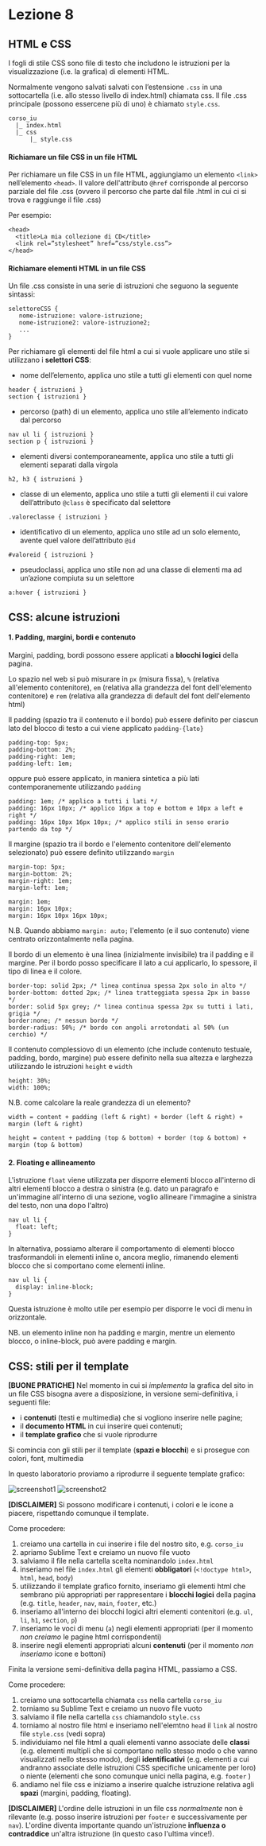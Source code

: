 # Lezione 8

## HTML e CSS

I fogli di stile CSS sono file di testo che includono le istruzioni per la visualizzazione (i.e. la grafica) di elementi HTML.

Normalmente vengono salvati salvati con l’estensione `.css` in una sottocartella (i.e. allo stesso livello di index.html) chiamata css. Il file .css principale (possono essercene più di uno) è chiamato `style.css`.

~~~~
corso_iu
  |_ index.html
  |_ css
      |_ style.css
~~~~

#### Richiamare un file CSS in un file HTML

Per richiamare un file CSS in un file HTML, aggiungiamo un elemento `<link>` nell’elemento `<head>`. Il valore dell'attributo `@href` corrisponde al percorso parziale del file .css (ovvero il percorso che parte dal file .html in cui ci si trova e raggiunge il file .css)

Per esempio:

~~~~
<head>
  <title>La mia collezione di CD</title>
  <link rel=”stylesheet” href=”css/style.css”>
</head>
~~~~

#### Richiamare elementi HTML in un file CSS

Un file .css consiste in una serie di istruzioni che seguono la seguente sintassi:

~~~~
selettoreCSS {
   nome-istruzione: valore-istruzione;
   nome-istruzione2: valore-istruzione2;
   ...
}
~~~~

Per richiamare gli elementi del file html a cui si vuole applicare uno stile si utilizzano i **selettori CSS**:

 * nome dell’elemento, applica uno stile a tutti gli elementi con quel nome

 ~~~~
 header { istruzioni }
 section { istruzioni }
 ~~~~

 * percorso (path) di un elemento, applica uno stile all’elemento indicato dal percorso

 ~~~~
 nav ul li { istruzioni }
 section p { istruzioni }
 ~~~~

 * elementi diversi contemporaneamente, applica uno stile a tutti gli elementi separati dalla virgola
 ~~~~
 h2, h3 { istruzioni }
 ~~~~

 * classe di un elemento, applica uno stile a tutti gli elementi il cui valore dell’attributo `@class` è specificato dal selettore

 ~~~~
 .valoreclasse { istruzioni }
 ~~~~

 * identificativo di un elemento, applica uno stile ad un solo elemento, avente quel valore dell’attributo `@id`

 ~~~~
 #valoreid { istruzioni }
 ~~~~

 * pseudoclassi, applica uno stile non ad una classe di elementi ma ad un’azione compiuta su un selettore

 ~~~~
 a:hover { istruzioni }
 ~~~~

## CSS: alcune istruzioni

#### 1. Padding, margini, bordi e contenuto

Margini, padding, bordi possono essere applicati a **blocchi logici** della pagina.

Lo spazio nel web si può misurare in `px` (misura fissa), `%` (relativa all'elemento contenitore), `em` (relativa alla grandezza del font dell'elemento contenitore) e `rem` (relativa alla grandezza di default del font dell'elemento html)

Il padding (spazio tra il contenuto e il bordo) può essere definito per ciascun lato del blocco di testo a cui viene applicato `padding-{lato}`

~~~~
padding-top: 5px;
padding-bottom: 2%;
padding-right: 1em;
padding-left: 1em;
~~~~

oppure può essere applicato, in maniera sintetica a più lati contemporanemente utilizzando `padding`

~~~~
padding: 1em; /* applico a tutti i lati */
padding: 16px 10px; /* applico 16px a top e bottom e 10px a left e right */
padding: 16px 10px 16px 10px; /* applico stili in senso orario partendo da top */
~~~~

Il margine (spazio tra il bordo e l'elemento contenitore dell'elemento selezionato) può essere definito utilizzando `margin`

~~~~
margin-top: 5px;
margin-bottom: 2%;
margin-right: 1em;
margin-left: 1em;

margin: 1em;
margin: 16px 10px;
margin: 16px 10px 16px 10px;
~~~~

N.B. Quando abbiamo `margin: auto;` l'elemento (e il suo contenuto) viene centrato orizzontalmente nella pagina.


Il bordo di un elemento è una linea (inizialmente invisibile) tra il padding e il margine. Per il bordo posso specificare il lato a cui applicarlo, lo spessore, il tipo di linea e il colore.

~~~~
border-top: solid 2px; /* linea continua spessa 2px solo in alto */
border-bottom: dotted 2px; /* linea tratteggiata spessa 2px in basso */
border: solid 5px grey; /* linea continua spessa 2px su tutti i lati, grigia */
border:none; /* nessun bordo */
border-radius: 50%; /* bordo con angoli arrotondati al 50% (un cerchio) */
~~~~

Il contenuto complessiovo di un elemento (che include contenuto testuale, padding, bordo, margine) può essere definito nella sua altezza e larghezza utilizzando le istruzioni `height` e `width`

~~~~
height: 30%;
width: 100%;
~~~~

N.B. come calcolare la reale grandezza di un elemento?

~~~~
width = content + padding (left & right) + border (left & right) + margin (left & right)

height = content + padding (top & bottom) + border (top & bottom) + margin (top & bottom)
~~~~

#### 2. Floating e allineamento

L'istruzione `float` viene utilizzata per disporre elementi blocco all'interno di altri elementi blocco a destra o sinistra (e.g. dato un paragrafo e un'immagine all'interno di una sezione, voglio allineare l'immagine a sinistra del testo, non una dopo l'altro)

~~~~
nav ul li {
  float: left;
}
~~~~

In alternativa, possiamo alterare il comportamento di elementi blocco trasformandoli in elementi inline o, ancora meglio, rimanendo elementi blocco che si comportano come elementi inline.

~~~~
nav ul li {
  display: inline-block;
}
~~~~

Questa istruzione è molto utile per esempio per disporre le voci di menu in orizzontale.

NB. un elemento inline non ha padding e margin, mentre un elemento blocco, o inline-block, può avere padding e margin.

## CSS: stili per il template

**[BUONE PRATICHE]** Nel momento in cui si _implementa_ la grafica del sito in un file CSS bisogna avere a disposizione, in versione semi-definitiva, i seguenti file:

 * i **contenuti** (testi e multimedia) che si vogliono inserire nelle pagine;
 * il **documento HTML** in cui inserire quei contenuti;
 * il **template grafico** che si vuole riprodurre

Si comincia con gli stili per il template (**spazi e blocchi**) e si prosegue con colori, font, multimedia

In questo laboratorio proviamo a riprodurre il seguente template grafico:

![screenshot1](screenshot1.png)
![screenshot2](screenshot2.png)


**[DISCLAIMER]** Si possono modificare i contenuti, i colori e le icone a piacere, rispettando comunque il template.

Come procedere:

 1. creiamo una cartella in cui inserire i file del nostro sito, e.g. `corso_iu`
 2. apriamo Sublime Text e creiamo un nuovo file vuoto
 3. salviamo il file nella cartella scelta nominandolo `index.html`
 4. inseriamo nel file `index.html` gli elementi **obbligatori** (`<!doctype html>`, `html`, `head`, `body`)
 5. utilizzando il template grafico fornito, inseriamo gli elementi html che sembrano più appropriati per rappresentare i **blocchi logici** della pagina (e.g. `title`, `header`, `nav`, `main`, `footer`, etc.)
 6. inseriamo all'interno dei blocchi logici altri elementi contenitori (e.g. `ul`, `li`, `h1`, `section`, `p`)
 7. inseriamo le voci di menu (`a`) negli elementi appropriati (per il momento _non creiamo_ le pagine html corrispondenti)
 8. inserire negli elementi appropriati alcuni **contenuti** (per il momento _non inseriamo_ icone e bottoni)

Finita la versione semi-definitiva della pagina HTML, passiamo a CSS.

Come procedere:

 1. creiamo una sottocartella chiamata `css` nella cartella `corso_iu`
 2. torniamo su Sublime Text e creiamo un nuovo file vuoto
 3. salviamo il file nella cartella `css` chiamandolo `style.css`
 4. torniamo al nostro file html e inseriamo nell'elemtno `head` il `link` al nostro file `style.css` (vedi sopra)
 5. individuiamo nel file html a quali elementi vanno associate delle **classi** (e.g. elementi multipli che si comportano nello stesso modo o che vanno visualizzati nello stesso modo), degli **identificativi** (e.g. elementi a cui andranno associate delle istruzioni CSS specifiche unicamente per loro) o niente (elementi che sono comunque unici nella pagina, e.g. `footer` )
 6. andiamo nel file css e iniziamo a inserire qualche istruzione relativa agli **spazi** (margini, padding, floating).

**[DISCLAIMER]** L'ordine delle istruzioni in un file css _normalmente_ non è rilevante (e.g. posso inserire istruzioni per `footer` e successivamente per `nav`). L'ordine diventa importante quando un'istruzione **influenza o contraddice** un'altra istruzione (in questo caso l'ultima vince!).
